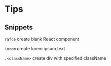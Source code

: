 # Tips

## Snippets

`rafce` create blank React component

`Lorem` create lorem ipsum text

`.<className>` create div with specified className
